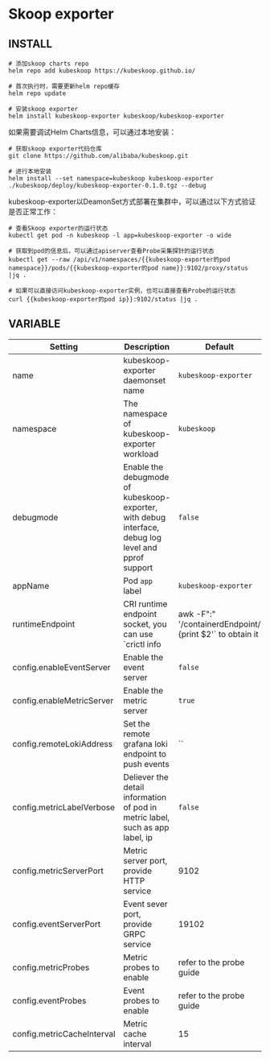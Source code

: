# Skoop exporter

## INSTALL

```shell
# 添加skoop charts repo
helm repo add kubeskoop https://kubeskoop.github.io/

# 首次执行时，需要更新helm repo缓存
helm repo update

# 安装skoop exporter
helm install kubeskoop-exporter kubeskoop/kubeskoop-exporter
```

如果需要调试Helm Charts信息，可以通过本地安装：

```shell
# 获取skoop exporter代码仓库
git clone https://github.com/alibaba/kubeskoop.git

# 进行本地安装
helm install --set namespace=kubeskoop kubeskoop-exporter ./kubeskoop/deploy/kubeskoop-exporter-0.1.0.tgz --debug
```

kubeskoop-exporter以DeamonSet方式部署在集群中，可以通过以下方式验证是否正常工作：

```shell
# 查看Skoop exporter的运行状态
kubectl get pod -n kubeskoop -l app=kubeskoop-exporter -o wide

# 获取到pod的信息后，可以通过apiserver查看Probe采集探针的运行状态
kubectl get --raw /api/v1/namespaces/{{kubeskoop-exporter的pod namespace}}/pods/{{kubeskoop-exporter的pod name}}:9102/proxy/status |jq .

# 如果可以直接访问kubeskoop-exporter实例，也可以直接查看Probe的运行状态
curl {{kubeskoop-exporter的pod ip}}:9102/status |jq .
```

## VARIABLE

| Setting                            | Description                                                                                                          | Default                            |
|------------------------------------|----------------------------------------------------------------------------------------------------------------------|------------------------------------|
| name                               | kubeskoop-exporter daemonset name                                                                                    | `kubeskoop-exporter`               |
| namespace                          | The namespace of kubeskoop-exporter workload                                                                         | `kubeskoop`                        |
| debugmode                          | Enable the debugmode of kubeskoop-exporter, with debug interface, debug log level and pprof support                  | `false`                            |
| appName                            | Pod  `app` label                                                                                                     | `kubeskoop-exporter`               |
| runtimeEndpoint                    | CRI runtime endpoint socket, you can use  `crictl info |awk -F":" '/containerdEndpoint/ {print $2'` to obtain it     | `/run/containerd/containerd.sock`  |
| config.enableEventServer           | Enable the event server                                                                                              | `false`                            |
| config.enableMetricServer          | Enable the metric server                                                                                             | `true`                             |
| config.remoteLokiAddress           | Set the remote grafana loki endpoint to push events                                                                  | ``                                 |
| config.metricLabelVerbose          | Deliever the detail information of pod in metric label, such as app label, ip                                        | `false`                            |
| config.metricServerPort            | Metric server port, provide HTTP service                                                                             | 9102                               |
| config.eventServerPort             | Event  sever port, provide GRPC service                                                                              | 19102                              |
| config.metricProbes                | Metric probes to enable                                                                                              | refer to the probe guide           |
| config.eventProbes                 | Event probes to enable                                                                                               | refer to the probe guide           |
| config.metricCacheInterval         | Metric cache interval                                                                                                | 15                                 |
